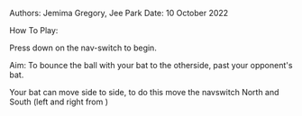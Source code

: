 Authors: Jemima Gregory, Jee Park
Date:    10 October 2022


How To Play:

Press down on the nav-switch to begin.

Aim: To bounce the ball with your bat to the otherside, past your opponent's bat.

Your bat can move side to side, to do this move the navswitch North and South (left and right from )

